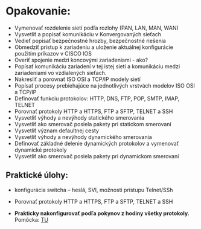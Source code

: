 # Opakovanie:

- Vymenovať rozdelenie sietí podľa rozlohy (PAN, LAN, MAN, WAN)
- Vysvetliť a popísať komunikáciu v Konvergovaných sieťach
- Vedieť popísať bezpečnostné hrozby, bezpečnostné riešenia <br>
- Obmedziť prístup k zariadeniu a uloženie aktuálnej konfigurácie použitím príkazov v CISCO IOS
- Overiť spojenie medzi koncovými zariadeniami - ako?
- Popísať komunikáciu zariadení v tej istej sieti a komunikáciu medzi zariadeniami vo vzdialených sieťach. <br>
- Nakresliť a porovnať ISO OSI a TCP/IP modely sietí
- Popísať procesy prebiehajúce na jednotlivých vrstvách modelov ISO OSI a TCP/IP <br>
- Definovať funkciu protokolov: HTTP, DNS, FTP, POP, SMTP, IMAP, TELNET
- Porovnať protokoly HTTP a HTTPS, FTP a SFTP, TELNET a SSH <br>
- Vysvetliť výhody a nevýhody statického smerovania
- Vysvetliť ako smerovač posiela pakety pri statickom smerovaní
- Vysvetliť význam defaultnej cesty <br>
- Vysvetliť výhody a nevýhody dynamického smerovania
- Definovať základné delenie dynamických protokolov a vymenovať dynamické protokoly
- Vysvetliť ako smerovač posiela pakety pri dynamickom smerovaní

## Praktické úlohy:
- konfigurácia switcha – heslá, SVI, možnosti prístupu Telnet/SSh
- Porovnať protokoly HTTP a HTTPS, FTP a SFTP, TELNET a SSH

- **Prakticky nakonfigurovať podľa pokynov z hodiny všetky protokoly.** Pomôcka: [TU](https://youtu.be/rMy4aZVcD_k)
